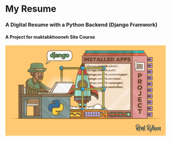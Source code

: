 # My Resume
### A Digital Resume with a Python Backend (Django Framwork)
#### A Project for maktabkhooneh Site Course



![img](https://github.com/saber-khakbiz/MyResume/blob/main/img/readme-pic.jpg)